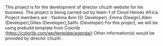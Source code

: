 This project is for the development of director chuzih website for his business.
The project is being carried out by team-1 of Cloud Heroes Africa.
Project members are : Yashina Avin (Sr Developer) ,Emma (Design),Allen (Developer),Gilles (Developer),Salifu (Developer)
For this project, we will be using prebuild template from Colorlib (https://colorlib.com/wp/template/agenda/)
Other information(s) would be provided by director chuzih .
